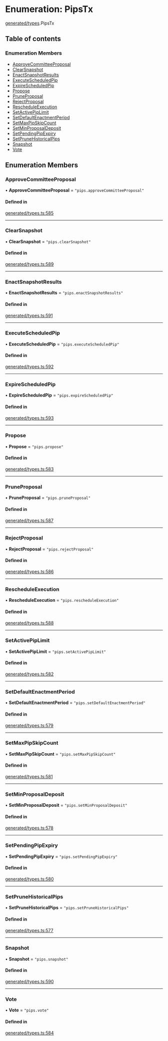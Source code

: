 # Enumeration: PipsTx

[generated/types](../wiki/generated.types).PipsTx

## Table of contents

### Enumeration Members

- [ApproveCommitteeProposal](../wiki/generated.types.PipsTx#approvecommitteeproposal)
- [ClearSnapshot](../wiki/generated.types.PipsTx#clearsnapshot)
- [EnactSnapshotResults](../wiki/generated.types.PipsTx#enactsnapshotresults)
- [ExecuteScheduledPip](../wiki/generated.types.PipsTx#executescheduledpip)
- [ExpireScheduledPip](../wiki/generated.types.PipsTx#expirescheduledpip)
- [Propose](../wiki/generated.types.PipsTx#propose)
- [PruneProposal](../wiki/generated.types.PipsTx#pruneproposal)
- [RejectProposal](../wiki/generated.types.PipsTx#rejectproposal)
- [RescheduleExecution](../wiki/generated.types.PipsTx#rescheduleexecution)
- [SetActivePipLimit](../wiki/generated.types.PipsTx#setactivepiplimit)
- [SetDefaultEnactmentPeriod](../wiki/generated.types.PipsTx#setdefaultenactmentperiod)
- [SetMaxPipSkipCount](../wiki/generated.types.PipsTx#setmaxpipskipcount)
- [SetMinProposalDeposit](../wiki/generated.types.PipsTx#setminproposaldeposit)
- [SetPendingPipExpiry](../wiki/generated.types.PipsTx#setpendingpipexpiry)
- [SetPruneHistoricalPips](../wiki/generated.types.PipsTx#setprunehistoricalpips)
- [Snapshot](../wiki/generated.types.PipsTx#snapshot)
- [Vote](../wiki/generated.types.PipsTx#vote)

## Enumeration Members

### ApproveCommitteeProposal

• **ApproveCommitteeProposal** = ``"pips.approveCommitteeProposal"``

#### Defined in

[generated/types.ts:585](https://github.com/PolymeshAssociation/polymesh-sdk/blob/07a4c5b0/src/generated/types.ts#L585)

___

### ClearSnapshot

• **ClearSnapshot** = ``"pips.clearSnapshot"``

#### Defined in

[generated/types.ts:589](https://github.com/PolymeshAssociation/polymesh-sdk/blob/07a4c5b0/src/generated/types.ts#L589)

___

### EnactSnapshotResults

• **EnactSnapshotResults** = ``"pips.enactSnapshotResults"``

#### Defined in

[generated/types.ts:591](https://github.com/PolymeshAssociation/polymesh-sdk/blob/07a4c5b0/src/generated/types.ts#L591)

___

### ExecuteScheduledPip

• **ExecuteScheduledPip** = ``"pips.executeScheduledPip"``

#### Defined in

[generated/types.ts:592](https://github.com/PolymeshAssociation/polymesh-sdk/blob/07a4c5b0/src/generated/types.ts#L592)

___

### ExpireScheduledPip

• **ExpireScheduledPip** = ``"pips.expireScheduledPip"``

#### Defined in

[generated/types.ts:593](https://github.com/PolymeshAssociation/polymesh-sdk/blob/07a4c5b0/src/generated/types.ts#L593)

___

### Propose

• **Propose** = ``"pips.propose"``

#### Defined in

[generated/types.ts:583](https://github.com/PolymeshAssociation/polymesh-sdk/blob/07a4c5b0/src/generated/types.ts#L583)

___

### PruneProposal

• **PruneProposal** = ``"pips.pruneProposal"``

#### Defined in

[generated/types.ts:587](https://github.com/PolymeshAssociation/polymesh-sdk/blob/07a4c5b0/src/generated/types.ts#L587)

___

### RejectProposal

• **RejectProposal** = ``"pips.rejectProposal"``

#### Defined in

[generated/types.ts:586](https://github.com/PolymeshAssociation/polymesh-sdk/blob/07a4c5b0/src/generated/types.ts#L586)

___

### RescheduleExecution

• **RescheduleExecution** = ``"pips.rescheduleExecution"``

#### Defined in

[generated/types.ts:588](https://github.com/PolymeshAssociation/polymesh-sdk/blob/07a4c5b0/src/generated/types.ts#L588)

___

### SetActivePipLimit

• **SetActivePipLimit** = ``"pips.setActivePipLimit"``

#### Defined in

[generated/types.ts:582](https://github.com/PolymeshAssociation/polymesh-sdk/blob/07a4c5b0/src/generated/types.ts#L582)

___

### SetDefaultEnactmentPeriod

• **SetDefaultEnactmentPeriod** = ``"pips.setDefaultEnactmentPeriod"``

#### Defined in

[generated/types.ts:579](https://github.com/PolymeshAssociation/polymesh-sdk/blob/07a4c5b0/src/generated/types.ts#L579)

___

### SetMaxPipSkipCount

• **SetMaxPipSkipCount** = ``"pips.setMaxPipSkipCount"``

#### Defined in

[generated/types.ts:581](https://github.com/PolymeshAssociation/polymesh-sdk/blob/07a4c5b0/src/generated/types.ts#L581)

___

### SetMinProposalDeposit

• **SetMinProposalDeposit** = ``"pips.setMinProposalDeposit"``

#### Defined in

[generated/types.ts:578](https://github.com/PolymeshAssociation/polymesh-sdk/blob/07a4c5b0/src/generated/types.ts#L578)

___

### SetPendingPipExpiry

• **SetPendingPipExpiry** = ``"pips.setPendingPipExpiry"``

#### Defined in

[generated/types.ts:580](https://github.com/PolymeshAssociation/polymesh-sdk/blob/07a4c5b0/src/generated/types.ts#L580)

___

### SetPruneHistoricalPips

• **SetPruneHistoricalPips** = ``"pips.setPruneHistoricalPips"``

#### Defined in

[generated/types.ts:577](https://github.com/PolymeshAssociation/polymesh-sdk/blob/07a4c5b0/src/generated/types.ts#L577)

___

### Snapshot

• **Snapshot** = ``"pips.snapshot"``

#### Defined in

[generated/types.ts:590](https://github.com/PolymeshAssociation/polymesh-sdk/blob/07a4c5b0/src/generated/types.ts#L590)

___

### Vote

• **Vote** = ``"pips.vote"``

#### Defined in

[generated/types.ts:584](https://github.com/PolymeshAssociation/polymesh-sdk/blob/07a4c5b0/src/generated/types.ts#L584)
